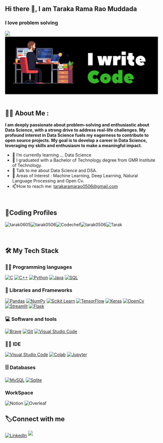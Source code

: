 ## Hi there 👋, I am Taraka Rama Rao Muddada
### I love problem solving

<a href="https://visitcount.itsvg.in">
  <img src="https://visitcount.itsvg.in/api?id=tarak0506&label=Profile%20Views&color=0&icon=0&pretty=true" />
</a>

<div align="left">
 <img src ="image.jpg">
</div>

<br>

<h2>👨‍💻 About Me :</h2>

**I am deeply passionate about problem-solving and enthusiastic about Data Science, with a strong drive to address real-life challenges. My profound interest in Data Science fuels my eagerness to contribute to open source projects. My goal is to develop a career in Data Science, leveraging my skills and enthusiasm to make a meaningful impact.**

- 🌱 I’m currently learning ... Data Science <br>
- 👨‍ I graduated with a Bachelor of Technology degree from GMR Institute of Technology. <br>
- 🤝 Talk to me about Data Science and DSA.
- 🔭 Areas of Interest : Machine Learning, Deep Learning, Natural Language Processing and Open Cv. <br>
- 📫How to reach me: tarakaramarao0506@gmail.com
  
<br>


<div align = "left" >
  <h2 align = "left" >  🚀Coding Profiles </>  </h2>

 
   <a href="https://leetcode.com/u/tarak0605/" target="blank"><img align="left" src="https://img.shields.io/badge/-LeetCode-FFA116?style=for-the-badge&logo=LeetCode&logoColor=black" alt="tarak0605"/></a>
  <a href="https://www.geeksforgeeks.org/user/tarak0506/" target="blank"><img align="left" src="https://img.shields.io/badge/GeeksforGeeks-298D46?style=for-the-badge&logo=geeksforgeeks&logoColor=white"  alt="tarak0506"/></a>
  <a href="https://www.codechef.com/users/cse_c3" target="blank"><img align="left" src="https://img.shields.io/badge/-CodeChef-5B4638?style=for-the-badge&logo=CodeChef&logoColor=white" alt="Codechef"/></a>
  <a href="https://www.hackerrank.com/profile/tarak0506" target="blank"><img align="left" src="https://img.shields.io/badge/-Hackerrank-2EC866?style=for-the-badge&logo=HackerRank&logoColor=white"  alt="tarak0506"/></a>
   <a href="https://www.kaggle.com/tarakaramaraomuddada/code" target="blank"><img align="left" src="https://img.shields.io/badge/Kaggle-3793EF?style=for-the-badge&logo=Kaggle&logoColor=white" alt="Tarak"/></a>
 
  
</div>
<br>
<br>


<br> 




  ## 🛠️ My Tech Stack

### 👨‍💻 Programming languages
<p>
    <a href="#"><img alt="C"   src="https://img.shields.io/badge/C-00599C?style=for-the-badge&logo=c&logoColor=white"></a>
    <a href="#"><img alt="C++" src="https://img.shields.io/badge/C%2B%2B-00599C?style=for-the-badge&logo=c%2B%2B&logoColor=white"></a> 
    <a href="#"><img alt="Python" src="https://img.shields.io/badge/python%20-%2314354C.svg?&style=for-the-badge&logo=python&logoColor=white"></a>
    <a href="#"><img alt="Java" src="https://img.shields.io/badge/Java-ED8B00?style=for-the-badge&logo=java&logoColor=white"></a>
    <a href="#"><img alt="SQL" src="https://img.shields.io/badge/sql%20-%2314354C.svg?&style=for-the-badge&logo=sql&logoColor=white"></a> 
</p>              
                
                
### 🧰 Libraries and Frameworks

<p>
    <a href ="#"><img alt = "Pandas" src= "https://img.shields.io/badge/Pandas-2C2D72?style=for-the-badge&logo=pandas&logoColor=white"></a>
    <a href ="#"><img alt = "NumPy" src= "https://img.shields.io/badge/Numpy-777BB4?style=for-the-badge&logo=numpy&logoColor=white"></a>
    <a href ="#"><img alt = "Scikit Learn" src = "https://img.shields.io/badge/scikit_learn-F7931E?style=for-the-badge&logo=scikit-learn&logoColor=white"></a>
    <a href ="#"><img alt = "TensorFlow" src= "https://img.shields.io/badge/TensorFlow-FF6F00?style=for-the-badge&logo=TensorFlow&logoColor=white"></a>
    <a href ="#"><img alt = "Keras" src= "https://img.shields.io/badge/Keras-D00000?style=for-the-badge&logo=Keras&logoColor=white"></a>
    <a href ="#"><img alt = "OpenCv" src= "https://img.shields.io/badge/OpenCV-27338e?style=for-the-badge&logo=OpenCV&logoColor=white"></a>
    <a href ="#"><img alt = "Streamlit" src = "https://img.shields.io/badge/Streamlit-FF4B4B?style=for-the-badge&logo=Streamlit&logoColor=white"></a>
    <a href ="#"><img alt = "Flask" src = "https://img.shields.io/badge/Flask-000000?style=for-the-badge&logo=flask&logoColor=white"></a>
 </p>   
 

 ### 💻 Software and tools
 
<p>
    <a href="#"><img alt="Brave" src="https://img.shields.io/badge/Brave-FF1B2D?style=for-the-badge&logo=Brave&logoColor=white"></a>
    <a href="#"><img alt="Git" src="https://img.shields.io/badge/GIT-E44C30?style=for-the-badge&logo=git&logoColor=white"></a>
    <a href="#"><img alt="Visual Studio Code" src="https://img.shields.io/badge/VSCode-0078D4?style=for-the-badge&logo=visual%20studio%20code&logoColor=white"></a>
</p>


### 👨‍💻 IDE 
<p>
  <a href="#"><img alt="Visual Studio Code" src="https://img.shields.io/badge/Visual_Studio_Code-0078D4?style=for-the-badge&logo=visual%20studio%20code&logoColor=white"></a>
  <a href="#"><img alt="Colab" src ="https://img.shields.io/badge/Colab-F9AB00?style=for-the-badge&logo=googlecolab&color=525252"></a>
  <a href="#"><img alt="Jupyter" src="https://img.shields.io/badge/Jupyter-F37626.svg?&style=for-the-badge&logo=Jupyter&logoColor=white"></a>
</p>

    
### 🗄️ Databases
<p>
    <a href="#"><img alt="MySQL" src="https://img.shields.io/badge/MySQL-005C84?style=for-the-badge&logo=mysql&logoColor=white"></a>
    <a href="#"><img alt="Sqlite" src ="https://img.shields.io/badge/Sqlite-003B57?style=for-the-badge&logo=sqlite&logoColor=white"></a>
</p>

### WorkSpace


  <a> <img alt = "Notion" src ="https://img.shields.io/badge/Notion-000000?style=for-the-badge&logo=notion&logoColor=white"> </a>
  <a><img alt ="Overleaf" src ="https://img.shields.io/badge/Overleaf-47A141?style=for-the-badge&logo=Overleaf&logoColor=white"> </a>





  <h2 align= "left">  🏷️Connect with me </h2>
   <p>
   <a href="http://www.linkedin.com/in/tarak0506/" target="_blank"> <img alt="LinkedIn" src="https://img.shields.io/badge/linkedin-%230077B5.svg?&style=for-the-badge&logo=linkedin&logoColor=white"  height="30px"/></a> 
   <a href="https://github.com/TARAK0506/" target="_blank"> <img src="https://img.shields.io/badge/github-%2324292e.svg?&style=for-the-badge&logo=github&logoColor=white" style="margin-bottom: 5px;"  height="30px"/> </a>
  </p>











  



  








